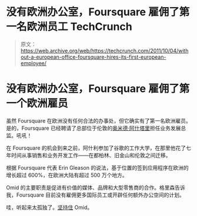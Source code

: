 # 没有欧洲办公室，Foursquare 雇佣了第一名欧洲员工 TechCrunch

> 原文：<https://web.archive.org/web/https://techcrunch.com/2011/10/04/without-a-european-office-foursquare-hires-its-first-european-employee/>

# 没有欧洲办公室，Foursquare 雇佣了第一个欧洲雇员

虽然 Foursquare 在欧洲没有任何合法的办事处，但它确实有了第一名欧洲雇员。是的，Foursquare 已经聘请了总部位于伦敦的[奥米德·阿什塔里](https://web.archive.org/web/20230205044454/http://www.crunchbase.com/person/omid-ashtari)担任业务发展总监。吼吼！

在 Foursquare 的机会到来之前，阿什利参加了谷歌的工作大学，在那里他花了七年时间从事销售和业务开发工作——在都柏林、旧金山和伦敦之间迁移。

根据 Foursquare 代表 Erin Gleason 的说法，基于位置的签到应用程序在欧洲的增长超过 600%，在欧洲大陆有超过 500 万个地方。

Omid 的主要职责是促进有价值的媒体、品牌和大型零售商的合作。格里森告诉我，Foursquare 目前没有雇佣更多国际员工或开辟任何额外办公空间的计划。

哇，听起来太孤独了。[坚持住](https://web.archive.org/web/20230205044454/http://delanieholton.files.wordpress.com/2010/09/hang_in_there.jpg) Omid。